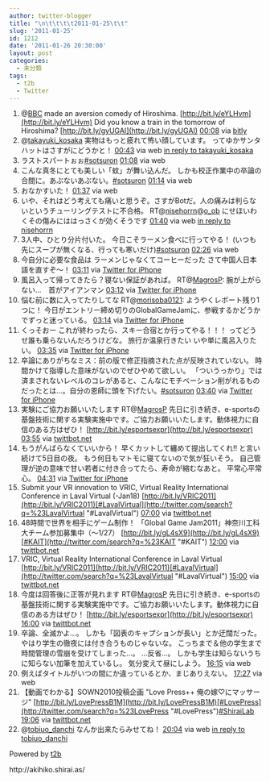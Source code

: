 ```yaml
---
author: twitter-blogger
title: "\n\t\t\t\t2011-01-25\t\t"
slug: '2011-01-25'
id: 1212
date: '2011-01-26 20:30:00'
layout: post
categories:
  - 未分類
tags:
  - t2b
  - Twitter
---
```


<div xmlns:georss="http://www.georss.org/georss">

1.  <span><span>@[BBC](http://twitter.com/BBC "BBC") made an aversion comedy of Hiroshima. [http://bit.ly/eYLHvm](http://bit.ly/eYLHvm) Did you know a train in the tomorrow of Hiroshima? [http://bit.ly/gyUGAI](http://bit.ly/gyUGAI)</span> <span>[<span>00:08</span>](http://twitter.com/o_ob/status/29858171459735552) <span>via [bitly](http://bit.ly)</span></span></span>
2.  <span><span>@[takayuki_kosaka](http://twitter.com/takayuki_kosaka "takayuki_kosaka") 実物はもっと疲れて怖い顔しています。 ってゆかサンタハットはさすがにどうかと！</span> <span>[<span>00:43</span>](http://twitter.com/o_ob/status/29867051283652609) <span>via web</span> [in reply to takayuki_kosaka](http://twitter.com/takayuki_kosaka/status/29864990139744257)</span></span>
3.  <span><span>ラストスパートぉぉ[#sotsuron](http://twitter.com/search?q=%23sotsuron "#sotsuron")</span> <span>[<span>01:08</span>](http://twitter.com/o_ob/status/29873182915690496) <span>via web</span></span></span>
4.  <span><span>こんな真冬にとても美しい「蚊」が舞い込んだ。 しかも校正作業中の卒論の合間に。あぶないあぶない。[#sotsuron](http://twitter.com/search?q=%23sotsuron "#sotsuron")</span> <span>[<span>01:14</span>](http://twitter.com/o_ob/status/29874645280759808) <span>via web</span></span></span>
5.  <span><span>おなかすいた！</span> <span>[<span>01:37</span>](http://twitter.com/o_ob/status/29880571622588417) <span>via web</span></span></span>
6.  <span><span>いや、それはどう考えても痛いと思うぞ。さすがBotだ。人の痛みは判らないというチューリングテストに不合格。 RT@[nisehorrn](http://twitter.com/nisehorrn "nisehorrn")@[o_ob](http://twitter.com/o_ob "o_ob") にせほいわくその傷みにははっさくが効くそうです</span> <span>[<span>01:40</span>](http://twitter.com/o_ob/status/29881380007583744) <span>via web</span> [in reply to nisehorrn](http://twitter.com/nisehorrn/status/29880715269115904)</span></span>
7.  <span><span>3人中、ひとり分片付いた。 今日こそラーメン食べに行ってやる！ (いつも先にスープが無くなる、行っても寒いだけ)[#sotsuron](http://twitter.com/search?q=%23sotsuron "#sotsuron")</span> <span>[<span>02:26</span>](http://twitter.com/o_ob/status/29892816159113216) <span>via web</span></span></span>
8.  <span><span>今自分に必要な食品は ラーメンじゃなくてコーヒーだった さて中国人日本語を直すぞ～！</span> <span>[<span>03:11</span>](http://twitter.com/o_ob/status/29904247134883840) <span>via [Twitter for iPhone](http://twitter.com/)</span></span></span>
9.  <span><span>風呂入って帰ってきたら？寝ない保証があれば。 RT@[MagrosP](http://twitter.com/MagrosP "MagrosP"): 腕が上がらない…　首がアイアンマン</span> <span>[<span>03:12</span>](http://twitter.com/o_ob/status/29904461652566016) <span>via [Twitter for iPhone](http://twitter.com/)</span></span></span>
10.  <span><span>悩む前に数に入ってたりしてな RT@[morisoba0121](http://twitter.com/morisoba0121 "morisoba0121"): ようやくレポート残り1つに！ 今日がエントリー締め切りのGlobalGameJamに、参戦するかどうかでずっと迷っている。</span> <span>[<span>03:14</span>](http://twitter.com/o_ob/status/29904976914415616) <span>via [Twitter for iPhone](http://twitter.com/)</span></span></span>
11.  <span><span>くっそおー これが終わったら、スキー合宿とか行ってやる！！！ ってどうせ誰も乗らないんだろうけどな。 旅行か温泉行きたい いや単に風呂入りたい。</span> <span>[<span>03:35</span>](http://twitter.com/o_ob/status/29910326988251137) <span>via [Twitter for iPhone](http://twitter.com/)</span></span></span>
12.  <span><span>卒論にありがちなミス：前の版で修正指摘された点が反映されていない。 時間かけて指導した意味がないのでぜひやめて欲しい。 「ついうっかり」では済まされないレベルのコレがあると、こんなにモチベーション削がれるものだったとは...。自分の恩師に頭を下げたい。[#sotsuron](http://twitter.com/search?q=%23sotsuron "#sotsuron")</span> <span>[<span>03:40</span>](http://twitter.com/o_ob/status/29911396888088576) <span>via [Twitter for iPhone](http://twitter.com/)</span></span></span>
13.  <span><span>実験にご協力お願いいたします RT@[MagrosP](http://twitter.com/MagrosP "MagrosP") 先日に引き続き、e-sportsの基盤技術に関する実験実施中です。ご協力お願いいたします。動体視力に自信のある方はぜひ！ [http://bit.ly/esportsexpr](http://bit.ly/esportsexpr)</span> <span>[<span>03:55</span>](http://twitter.com/o_ob/status/29915227436879872) <span>via [twittbot.net](http://twittbot.net/)</span></span></span>
14.  <span><span>もうがんばらなくていいから！ 早くカットして纏めて提出してくれ!! と言い続けて5日目の夜。 もう何日もマトモに寝てないので気が狂いそう。 自己管理が逆の意味で甘い若者に付き合ってたら、寿命が縮むなあと。 平常心平常心。</span> <span>[<span>04:31</span>](http://twitter.com/o_ob/status/29924313343721472) <span>via [Twitter for iPhone](http://twitter.com/)</span></span></span>
15.  <span><span>Submit your VR innovation to VRIC, Virtual Reality International Conference in Laval Virtual (-Jan18) [http://bit.ly/VRIC2011](http://bit.ly/VRIC2011)[#LavalVirtual](http://twitter.com/search?q=%23LavalVirtual "#LavalVirtual")</span> <span>[<span>07:00</span>](http://twitter.com/o_ob/status/29961727642701824) <span>via [twittbot.net](http://twittbot.net/)</span></span></span>
16.  <span><span>48時間で世界を相手にゲーム制作！ 「Global Game Jam2011」神奈川工科大チーム参加募集中（～1/27） [http://bit.ly/gL4sX9](http://bit.ly/gL4sX9)[#KAIT](http://twitter.com/search?q=%23KAIT "#KAIT")</span> <span>[<span>12:00</span>](http://twitter.com/o_ob/status/30037227039891456) <span>via [twittbot.net](http://twittbot.net/)</span></span></span>
17.  <span><span>VRIC, Virtual Reality International Conference in Laval Virtual [http://bit.ly/VRIC2011](http://bit.ly/VRIC2011)[#LavalVirtual](http://twitter.com/search?q=%23LavalVirtual "#LavalVirtual")</span> <span>[<span>15:00</span>](http://twitter.com/o_ob/status/30082523950219264) <span>via [twittbot.net](http://twittbot.net/)</span></span></span>
18.  <span><span>今度は回答後に正答が見れます RT@[MagrosP](http://twitter.com/MagrosP "MagrosP") 先日に引き続き、e-sportsの基盤技術に関する実験実施中です。ご協力お願いいたします。動体視力に自信のある方はぜひ！ [http://bit.ly/esportsexpr](http://bit.ly/esportsexpr)</span> <span>[<span>16:00</span>](http://twitter.com/o_ob/status/30097645699596288) <span>via [twittbot.net](http://twittbot.net/)</span></span></span>
19.  <span><span>卒論、全滅かよ…。 しかも「図表のキャプションが長い」とか迂闊だった。 やはり学生の徹夜には付き合うものじゃないな。 こっちまで＆他の学生まで時間管理の雪崩を受けてしまった…。 …反省…。 しかも学生は知らないうちに知らない加筆を加えているし。 気分変えて昼にしよう。</span> <span>[<span>16:15</span>](http://twitter.com/o_ob/status/30101542556147712) <span>via web</span></span></span>
20.  <span><span>例えばタイトルがいつの間にか違っているとか、まじありえない。</span> <span>[<span>17:27</span>](http://twitter.com/o_ob/status/30119596119818240) <span>via web</span></span></span>
21.  <span><span>【動画でわかる】SOWN2010投稿企画 "Love Press++ 俺の嫁♡にマッサージ" [http://bit.ly/LovePressB1M](http://bit.ly/LovePressB1M)[#LovePress](http://twitter.com/search?q=%23LovePress "#LovePress")[#ShiraiLab](http://twitter.com/search?q=%23ShiraiLab "#ShiraiLab")</span> <span>[<span>19:06</span>](http://twitter.com/o_ob/status/30144437061427200) <span>via [twittbot.net](http://twittbot.net/)</span></span></span>
22.  <span><span>@[tobiuo_danchi](http://twitter.com/tobiuo_danchi "tobiuo_danchi") なんか出来たらみせてね！</span> <span>[<span>20:04</span>](http://twitter.com/o_ob/status/30159107650490369) <span>via web</span> [in reply to tobiuo_danchi](http://twitter.com/tobiuo_danchi/status/30117699598163969)</span></span>

</div>

Powered by [t2b](http://t2b.utilz.jp/)

<div>http://akihiko.shirai.as/</div>